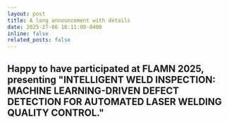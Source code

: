 ```yaml
---
layout: post
title: A long announcement with details
date: 2025-27-06 16:11:00-0400
inline: false
related_posts: false
---
```

Happy to have participated at FLAMN 2025, presenting
 "INTELLIGENT WELD INSPECTION: MACHINE LEARNING-DRIVEN DEFECT DETECTION FOR AUTOMATED LASER WELDING QUALITY CONTROL."
---

